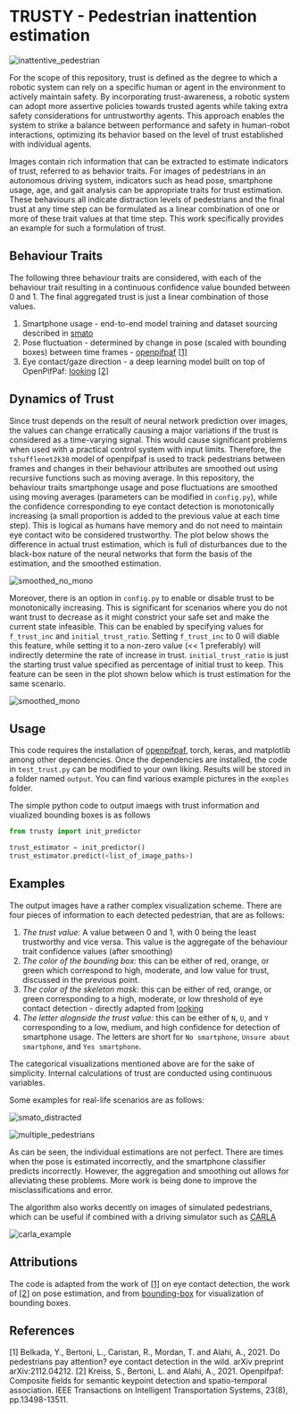 # TRUSTY - Pedestrian inattention estimation

![inattentive_pedestrian](https://github.com/saadejazz/trusty/blob/main/examples/test3.gif)

For the scope of this repository, trust is defined as the degree to which a robotic system can rely on a specific human or agent in the environment to actively maintain safety. By incorporating trust-awareness, a robotic system can adopt more assertive policies towards trusted agents while taking extra safety considerations for untrustworthy agents. This approach enables the system to strike a balance between performance and safety in human-robot interactions, optimizing its behavior based on the level of trust established with individual agents.

Images contain rich information that can be extracted to estimate indicators of trust, referred to as behavior traits. For images of pedestrians in an autonomous driving system, indicators such as head pose, smartphone usage, age, and gait analysis can be appropriate traits for trust estimation. These behaviours all indicate distraction levels of pedestrians and the final trust at any time step can be formulated as a linear combination of one or more of these trait values at that time step. This work specifically provides an example for such a formulation of trust.

## Behaviour Traits

The following three behaviour traits are considered, with each of the behaviour trait resulting in a continuous confidence value bounded between 0 and 1. The final aggregated trust is just a linear combination of those values.
1. Smartphone usage - end-to-end model training and dataset sourcing described in [smato](https://github.com/saadejazz/smato)
2. Pose fluctuation - determined by change in pose (scaled with bounding boxes) between time frames - [openpifpaf](https://github.com/openpifpaf/openpifpaf) [[1]](1)
3. Eye contact/gaze direction - a deep learning model built on top of OpenPifPaf: [looking](https://github.com/vita-epfl/looking) [[2]](2)


## Dynamics of Trust

Since trust depends on the result of neural network prediction over images, the values can change erratically causing a major variations if the trust is considered as a time-varying signal. This would cause significant problems when used with a practical control system with input limits. Therefore, the ```tshufflenet2k30``` model of openpifpaf is used to track pedestrians between frames and changes in their behaviour attributes are smoothed out using recursive functions such as moving average. In this repository, the behaviour traits smartphonge usage and pose fluctuations are smoothed using moving averages (parameters can be modified in ```config.py```), while the confidence corresponding to eye contact detection is monotonically increasing (a small proportion is added to the previous value at each time step). This is logical as humans have memory and do not need to maintain eye contact wito be considered trustworthy. The plot below shows the difference in actual trust estimation, which is full of disturbances due to the black-box nature of the neural networks that form the basis of the estimation, and the smoothed estimation.

![smoothed_no_mono](https://github.com/saadejazz/trusty/blob/main/examples/plot_images/smoothed_no_mono.png)

Moreover, there is an option in ```config.py``` to enable or disable trust to be monotonically increasing. This is significant for scenarios where you do not want trust to decrease as it might constrict your safe set and make the current state infeasible. This can be enabled by specifying values for ```f_trust_inc``` and ```initial_trust_ratio```. Setting ```f_trust_inc``` to 0 will diable this feature, while setting it to a non-zero value (<< 1 preferably) will indirectly determine the rate of increase in trust. ```initial_trust_ratio``` is just the starting trust value specified as percentage of initial trust to keep. This feature can be seen in the plot shown below which is trust estimation for the same scenario.

![smoothed_mono](https://github.com/saadejazz/trusty/blob/main/examples/plot_images/smoothed_mono.png)

## Usage
This code requires the installation of [openpifpaf](https://github.com/openpifpaf/openpifpaf), torch, keras, and matplotlib among other dependencies. Once the dependencies are installed, the code in ```test_trust.py``` can be modified to your own liking. Results will be stored in a folder named ```output```. You can find various example pictures in the ```exmples``` folder.

The simple python code to output imaegs with trust information and viualized bounding boxes is as follows
```python
from trusty import init_predictor

trust_estimator = init_predictor()
trust_estimator.predict(<list_of_image_paths>)
```

## Examples
The output images have a rather complex visualization scheme. There are four pieces of information to each detected pedestrian, that are as follows:
1. _The trust value:_ A value between 0 and 1, with 0 being the least trustworthy and vice versa. This value is the aggregate of the behaviour trait confidence values (after smoothing)
2. _The color of the bounding box:_ this can be either of red, orange, or green which correspond to high, moderate, and low value for trust, discussed in the previous point.
3. _The color of the skeleton mask:_ this can be either of red, orange, or green corresponding to a high, moderate, or low threshold of eye contact detection - directly adapted from [looking](https://github.com/vita-epfl/looking)
4. _The letter alognside the trust value:_ this can be either of ```N```, ```U```, and ```Y``` corresponding to a low, medium, and high confidence for detection of smartphone usage. The letters are short for ```No smartphone```, ```Unsure about smartphone```, and ```Yes smartphone```.

The categorical visualizations mentioned above are for the sake of simplicity. Internal calculations of trust are conducted using continuous variables.

Some examples for real-life scenarios are as follows:  

![smato_distracted](https://github.com/saadejazz/trusty/blob/main/examples/smato_distracted.gif)

![multiple_pedestrians](https://github.com/saadejazz/trusty/blob/main/examples/test2.gif)

As can be seen, the individual estimations are not perfect. There are times when the pose is estimated incorrectly, and the smartphone classifier predicts incorrectly. However, the aggregation and smoothing out allows for alleviating these problems. More work is being done to improve the misclassifications and error.

The algorithm also works decently on images of simulated pedestrians, which can be useful if combined with a driving simulator such as [CARLA](https://carla.org/)

![carla_example](https://github.com/saadejazz/trusty/blob/main/examples/simulated.gif)

## Attributions
The code is adapted from the work of [[1]](1) on eye contact detection, the work of [[2]](2) on pose estimation, and from [bounding-box](https://github.com/nalepae/bounding-box) for visualization of bounding boxes.

## References
<a id="1">[1]</a> Belkada, Y., Bertoni, L., Caristan, R., Mordan, T. and Alahi, A., 2021. Do pedestrians pay attention? eye contact detection in the wild. arXiv preprint arXiv:2112.04212.
<a id="2">[2]</a> Kreiss, S., Bertoni, L. and Alahi, A., 2021. Openpifpaf: Composite fields for semantic keypoint detection and spatio-temporal association. IEEE Transactions on Intelligent Transportation Systems, 23(8), pp.13498-13511.
